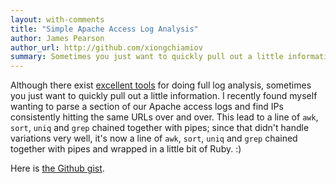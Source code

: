 ```yaml
---
layout: with-comments
title: "Simple Apache Access Log Analysis"
author: James Pearson
author_url: http://github.com/xiongchiamiov
summary: Sometimes you just want to quickly pull out a little information.
---
```


Although there exist [excellent tools][awstats] for doing full log analysis,
sometimes you just want to quickly pull out a little information.  I recently
found myself wanting to parse a section of our Apache access logs and find IPs
consistently hitting the same URLs over and over.  This lead to a line of
`awk`, `sort`, `uniq` and `grep` chained together with pipes; since that didn't
handle variations very well, it's now a line of `awk`, `sort`, `uniq` and
`grep` chained together with pipes and wrapped in a little bit of Ruby. :)

<script src="https://gist.github.com/3252053.js?file=analyze_access_log.rb"></script>
Here is [the Github gist][gist].

[awstats]: http://awstats.sourceforge.net/
[gist]: https://gist.github.com/3252053

